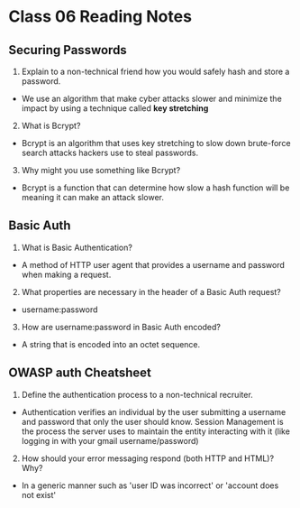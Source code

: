# Class 06 Reading Notes

## Securing Passwords

1. Explain to a non-technical friend how you would safely hash and store a password.

- We use an algorithm that make cyber attacks slower and minimize the impact by using a technique called **key stretching**

2. What is Bcrypt?

- Bcrypt is an algorithm that uses key stretching to slow down brute-force search attacks hackers use to steal passwords.

3. Why might you use something like Bcrypt?

- Bcrypt is a function that can determine how slow a hash function will be meaning it can make an attack slower.

## Basic Auth

1. What is Basic Authentication?

- A method of HTTP user agent that provides a username and password when making a request.

2. What properties are necessary in the header of a Basic Auth request?

- username:password

3. How are username:password in Basic Auth encoded?

- A string that is encoded into an octet sequence.


## OWASP auth Cheatsheet

1. Define the authentication process to a non-technical recruiter.

- Authentication verifies an individual by the user submitting a username and password that only the user should know. Session Management is the process the server uses to maintain the entity interacting with it (like logging in with your gmail username/password)

2. How should your error messaging respond (both HTTP and HTML)? Why?

- In a generic manner such as 'user ID was incorrect' or 'account does not exist'
